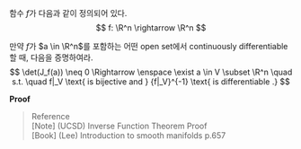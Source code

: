 함수 $f$가 다음과 같이 정의되어 있다.
$$ f: \R^n \rightarrow \R^n $$

만약 $f$가 $a \in \R^n$를 포함하는 어떤 open set에서 continuously differentiable할 때, 다음을 증명하여라.
$$ \det(J_f(a)) \neq 0 \Rightarrow \enspace \exist a \in V \subset \R^n \quad s.t. \quad f|_V \text{ is bijective and } {f|_V}^{-1} \text{ is differentiable .} $$

**Proof**

> Reference  
> [Note] (UCSD) Inverse Function Theorem Proof  
> [Book] (Lee) Introduction to smooth manifolds p.657
> 